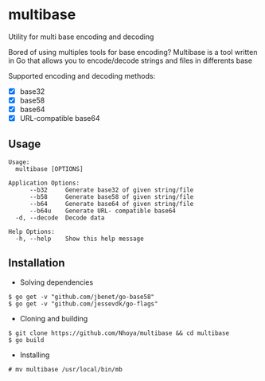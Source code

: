 # multibase
Utility for multi base encoding and decoding

Bored of using multiples tools for base encoding?
Multibase is a tool written in Go that allows you to encode/decode strings and files in differents base


Supported encoding and decoding methods:

- [x] base32
- [x] base58
- [x] base64
- [x] URL-compatible base64

## Usage

```
Usage:
  multibase [OPTIONS]

Application Options:
      --b32     Generate base32 of given string/file
      --b58     Generate base58 of given string/file
      --b64     Generate base64 of given string/file
      --b64u    Generate URL- compatible base64
  -d, --decode  Decode data

Help Options:
  -h, --help    Show this help message

```
## Installation

- Solving dependencies
```
$ go get -v "github.com/jbenet/go-base58"
$ go get -v "github.com/jessevdk/go-flags"
```
- Cloning and building

```
$ git clone https://github.com/Nhoya/multibase && cd multibase
$ go build
```

- Installing

`# mv multibase /usr/local/bin/mb`

